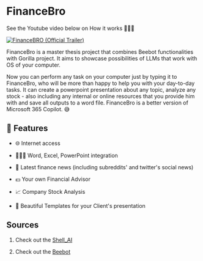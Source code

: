 # FinanceBro

See the Youtube video below on How it works 🚀🚀🚀

[![FinanceBRO (Official Trailer)](http://img.youtube.com/vi/lYqiPUY2PGg/0.jpg)](http://www.youtube.com/watch?v=lYqiPUY2PGg "FinanceBRO (Official Trailer)")

FinanceBro is a master thesis project that combines Beebot functionalities with Gorilla project. It aims to showcase possibilities of LLMs that work with OS of your computer. 




Now you can perform any task on your computer just by typing it to FinanceBro, who will be more than happy to help you with your day-to-day tasks. It can create a powerpoint presentation about any topic, analyze any stock - also including any internal or online resources that you provide him with and save all outputs to a word file. FinanceBro is a better version of Microsoft 365 Copilot. 😅




## 🚀 Features






- 🌐 Internet access

- 📘📗📙 Word, Excel, PowerPoint integration

- 📰 Latest finance news (including subreddits' and twitter's social news)

- 💵 Your own Financial Advisor

- 📈 Company Stock Analysis

- 💫 Beautiful Templates for your Client's presentation




## Sources




1. Check out the [Shell_AI](https://github.com/ricklamers/shell-ai)

2. Check out the [Beebot](https://github.com/AutoPackAI/beebot)

























































